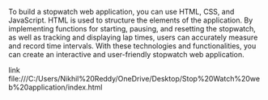 To build a stopwatch web application, you can use HTML, CSS, and JavaScript. HTML is used to structure the elements of the application. By implementing functions for starting, pausing, and resetting the stopwatch, as well as tracking and displaying lap times, users can accurately measure and record time intervals. With these technologies and functionalities, you can create an interactive and user-friendly stopwatch web application.

link
file:///C:/Users/Nikhil%20Reddy/OneDrive/Desktop/Stop%20Watch%20web%20application/index.html
